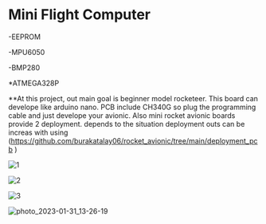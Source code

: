 # Mini Flight Computer

-EEPROM

-MPU6050

-BMP280

*ATMEGA328P

**At this project, out main goal is beginner model rocketeer.
This board can develope like arduino nano. PCB include CH340G so plug the programming cable and just develope your avionic.
Also mini rocket avionic boards provide 2 deployment.
depends to the situation deployment outs can be increas with using (https://github.com/burakatalay06/rocket_avionic/tree/main/deployment_pcb )

![1](https://user-images.githubusercontent.com/63429097/215721457-4cbf6c9d-6202-45d5-9553-1231a1a5d058.PNG)

![2](https://user-images.githubusercontent.com/63429097/215721458-9e2b368d-795e-4c4b-95d8-b2f9b8f671db.PNG)

![3](https://user-images.githubusercontent.com/63429097/215721449-f0b108a4-8001-4268-9535-94dc97022a5e.PNG)

![photo_2023-01-31_13-26-19](https://user-images.githubusercontent.com/63429097/215736357-9c9c070a-4839-44cb-9d6a-6ab215761373.jpg)

